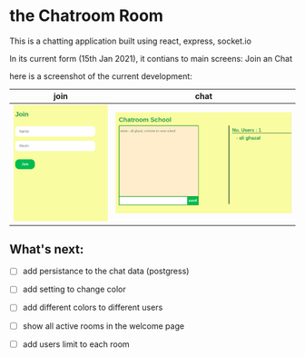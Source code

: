 # the Chatroom Room

This is a chatting application built using react, express, socket.io

In its current form (15th Jan 2021), it contians to main screens: Join an Chat

here is a screenshot of the current development:

join|chat
----|-----
![join](./imgs/join.png)| ![join](./imgs/chat.png)


## What's next:
- [ ] add persistance to the chat data (postgress)
- [ ] add setting to change color 
- [ ] add different colors to different users
- [ ] show all active rooms in the welcome page 
- [ ] add users limit to each room 








